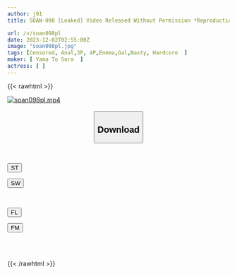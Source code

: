 ```yaml
---
author: j91
title: SOAN-098 [Leaked] Video Released Without Permission *Reproduction Is Strictly Prohibited Lol Beautiful Gal Influencer 2-hole Mud With Demon Pisu Markings

url: /v/soan098pl
date: 2023-12-02T02:55:00Z
image: "soan098pl.jpg"
tags: [Censored, Anal,3P, 4P,Enema,Gal,Nasty, Hardcore	]
maker: [ Yama To Sora  ]
actress: [ ]
---
```



{{< rawhtml >}}

<div class="video" data-videoid="PkK9llak4xU0PjG">
    <a href="javascript:;">
        <img src="/v/soan098pl/soan098pl.jpg" width="WIDTH" height="HEIGHT" alt="soan098pl.mp4" loading="lazy">
    </a>
</div>

<script type="text/javascript" src="https://j91.asia/asset/on-demand-st.js"></script>

<br>
  <link rel="stylesheet" href="https://j91.asia/asset/bs5.css">
  
  <center>
  <button class="btn btn-primary" type="button" data-bs-toggle="collapse" data-bs-target=".multi-collapse" aria-expanded="false" aria-controls="multiCollapseExample1 multiCollapseExample2"><h2>Download</h2></button></center>
</p>
<div class="row">
  <div class="col">
    <div class="collapse multi-collapse" id="multiCollapseExample1">
      <div class="card card-body">
	      	      <br>
<div class="buttons">  
<p><a href="https://streamtape.to/v/PkK9llak4xU0PjG" target="_blank"><button class="btn-hover color-3"><i class="fa fa-download"></i> ST</button></a></p>
<p><a href="https://flaswish.com/od7w5b7qj7yf" target="_blank"><button class="btn-hover color-2"><i class="fa fa-download"></i> SW</button></a></p></div>
    </div>
  </div>
</div>
  <div class="col">
    <div class="collapse multi-collapse" id="multiCollapseExample2">
      <div class="card card-body">
	      <br>
<div class="buttons">
<p><a href="javascript:;" target="_blank"><button class="btn-hover color-9"><i class="fa fa-download"></i> FL</button></a></p>
<p><a href="javascript:;" target="_blank"><button class="btn-hover color-8"><i class="fa fa-download"></i> FM</button></a></p></div>
<br><br>
      </div>
    </div>
  </div>
</div>

{{< /rawhtml >}}